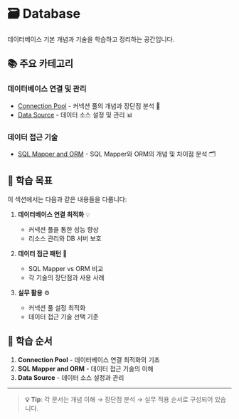 # 🗃️ Database

데이터베이스 기본 개념과 기술을 학습하고 정리하는 공간입니다.

## 📚 주요 카테고리

### 데이터베이스 연결 및 관리
- [Connection Pool](./ConnectionPool.md) - 커넥션 풀의 개념과 장단점 분석 🔗
- [Data Source](./DataSource.md) - 데이터 소스 설정 및 관리 📊

### 데이터 접근 기술
- [SQL Mapper and ORM](./SQLMapper_and_ORM.md) - SQL Mapper와 ORM의 개념 및 차이점 분석 🗂️

## 🎯 학습 목표

이 섹션에서는 다음과 같은 내용들을 다룹니다:

1. **데이터베이스 연결 최적화** 💡
   - 커넥션 풀을 통한 성능 향상
   - 리소스 관리와 DB 서버 보호

2. **데이터 접근 패턴** 🔧
   - SQL Mapper vs ORM 비교
   - 각 기술의 장단점과 사용 사례

3. **실무 활용** ⚙️
   - 커넥션 풀 설정 최적화
   - 데이터 접근 기술 선택 기준

## 📖 학습 순서

1. **Connection Pool** - 데이터베이스 연결 최적화의 기초
2. **SQL Mapper and ORM** - 데이터 접근 기술의 이해
3. **Data Source** - 데이터 소스 설정과 관리

---

> **💡 Tip**: 각 문서는 개념 이해 → 장단점 분석 → 실무 적용 순서로 구성되어 있습니다. 